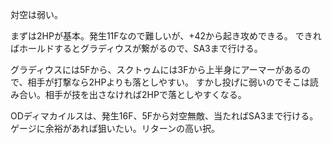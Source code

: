 対空は弱い。

まずは2HPが基本。発生11Fなので難しいが、+42から起き攻めできる。
できればホールドするとグラディウスが繋がるので、SA3まで行ける。

グラディウスには5Fから、スクトゥムには3Fから上半身にアーマーがあるので、相手が打撃なら2HPよりも落としやすい。
すかし投げに弱いのでそこは読み合い。相手が技を出さなければ2HPで落としやすくなる。

ODディマカイルスは、発生16F、5Fから対空無敵、当たればSA3まで行ける。
ゲージに余裕があれば狙いたい。リターンの高い択。
